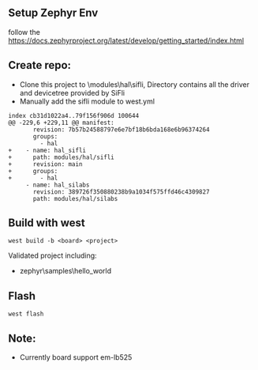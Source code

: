 ## Setup Zephyr Env
follow the https://docs.zephyrproject.org/latest/develop/getting_started/index.html

## Create repo:
- Clone this project to <zephyrproject>\modules\hal\sifli, Directory contains all the driver and devicetree provided by SiFli
- Manually add the sifli module to west.yml
```
index cb31d1022a4..79f156f906d 100644
@@ -229,6 +229,11 @@ manifest:
       revision: 7b57b24588797e6e7bf18b6bda168e6b96374264
       groups:
         - hal
+    - name: hal_sifli
+      path: modules/hal/sifli
+      revision: main
+      groups:
+        - hal
     - name: hal_silabs
       revision: 389726f350880238b9a1034f575ffd46c4309827
       path: modules/hal/silabs
```

## Build with west
```
west build -b <board> <project>
```

Validated project including:
- zephyr\samples\hello_world

## Flash
```
west flash
```

## Note:
- Currently board support em-lb525
